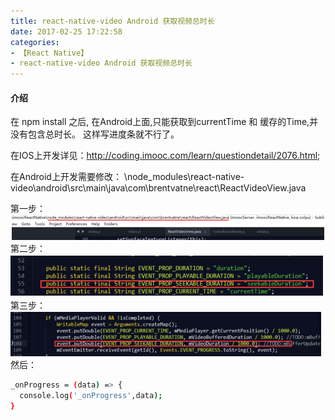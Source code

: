 ```yaml
---
title: react-native-video Android 获取视频总时长
date: 2017-02-25 17:22:58
categories:
- 【React Native】
- react-native-video Android 获取视频总时长
---
```



#### 介绍

在 npm install 之后, 在Android上面,只能获取到currentTime 和 缓存的Time,并没有包含总时长。
这样写进度条就不行了。

在IOS上开发详见：http://coding.imooc.com/learn/questiondetail/2076.html;

在Android上开发需要修改： \node_modules\react-native-video\android\src\main\java\com\brentvatne\react\ReactVideoView.java

<!--more-->


第一步：
![](/assets/rn/4.png)
第二步：
![](/assets/rn/5.png)
第三步：
![](/assets/rn/6.png)
然后：

``` bash
_onProgress = (data) => {
  console.log('_onProgress',data);
}

```
